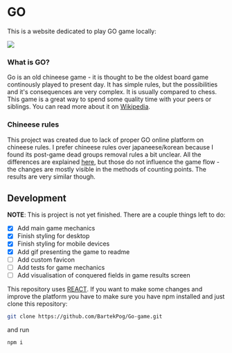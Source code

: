 # GO

This is a website dedicated to play GO game locally:

![](/assets/capture.gif)

### What is GO?

Go is an old chineese game - it is thought to be the oldest board game continously played to present day. It has simple rules, but the possibilities and it's consequences are very complex. It is usually compared to chess. This game is a great way to spend some quality time with your peers or siblings. You can read more about it on [Wikipedia](<https://en.wikipedia.org/wiki/Go_(game)>).

### Chineese rules

This project was created due to lack of proper GO online platform on chineese rules. I prefer chineese rules over japaneese/korean because I found its post-game dead groups removal rules a bit unclear. All the differences are explained [here](https://boardgames.stackexchange.com/questions/1841/what-are-the-difference-between-chinese-and-japanese-rules-in-go), but those do not influence the game flow - the changes are mostly visible in the methods of counting points. The results are very similar though.

## Development

**NOTE**: This is project is not yet finished. There are a couple things left to do:

- [x] Add main game mechanics
- [x] Finish styling for desktop
- [x] Finish styling for mobile devices
- [x] Add gif presenting the game to readme
- [ ] Add custom favicon
- [ ] Add tests for game mechanics
- [ ] Add visualisation of conquered fields in game results screen

This repository uses [REACT](https://reactjs.org). If you want to make some changes and improve the platform you have to make sure you have npm installed and just clone this repository:

```sh
git clone https://github.com/BartekPog/Go-game.git
```

and run

```sh
npm i
```
